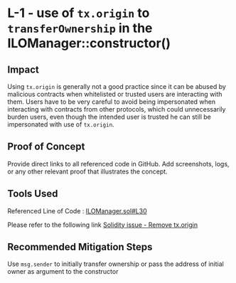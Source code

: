 # L-1 - use of `tx.origin` to `transferOwnership` in the ILOManager::constructor()

## Impact

Using `tx.origin` is generally not a good practice since it can be abused by malicious contracts when whitelisted or trusted users are interacting with them. Users have to be very careful to avoid being impersonated when interacting with contracts from other protocols, which could unnecessarily burden users, even though the intended user is trusted he can still be impersonated with use of `tx.origin`.

## Proof of Concept

Provide direct links to all referenced code in GitHub. Add screenshots, logs, or any other relevant proof that illustrates the concept.

## Tools Used

Referenced Line of Code : [ILOManager.sol#L30](https://github.com/code-423n4/2024-06-vultisig/blob/cb72b1e9053c02a58d874ff376359a83dc3f0742/src/ILOManager.sol#L30)

Please refer to the following link [Solidity issue - Remove tx.origin](https://github.com/ethereum/solidity/issues/683)

## Recommended Mitigation Steps

Use `msg.sender` to initially transfer ownership or pass the address of initial owner as argument to the constructor
